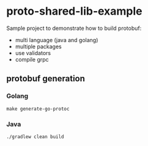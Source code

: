 # proto-shared-lib-example
Sample project to demonstrate how to build protobuf:
* multi language (java and golang)
* multiple packages
* use validators
* compile grpc

## protobuf generation
### Golang
`make generate-go-protoc`

### Java
`./gradlew clean build`
